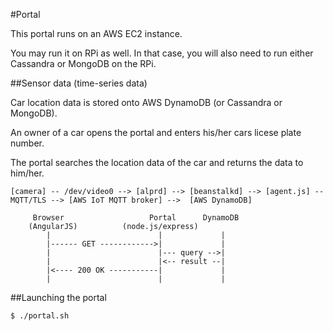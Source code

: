 #Portal

This portal runs on an AWS EC2 instance.

You may run it on RPi as well. In that case, you will also need to run either Cassandra or MongoDB on the RPi.

##Sensor data (time-series data)

Car location data is stored onto AWS DynamoDB (or Cassandra or MongoDB).

An owner of a car opens the portal and enters his/her cars licese plate number.

The portal searches the location data of the car and returns the data to him/her.

```
[camera] -- /dev/video0 --> [alprd] --> [beanstalkd] --> [agent.js] -- MQTT/TLS --> [AWS IoT MQTT broker] -->  [AWS DynamoDB]

     Browser                   Portal      DynamoDB
    (AngularJS)          (node.js/express)
        |                        |             |
        |------ GET ------------>|             |
        |                        |--- query -->|
        |                        |<-- result --|
        |<---- 200 OK -----------|             |
        |                        |             |
```

##Launching the portal

```
$ ./portal.sh
```

